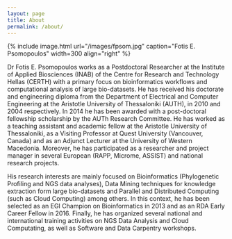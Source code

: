 ```yaml
---
layout: page
title: About
permalink: /about/
---
```


{% include image.html url="/images/fpsom.jpg" caption="Fotis E. Psomopoulos" width=300 align="right" %}

Dr Fotis E. Psomopoulos works as a Postdoctoral Researcher at the Institute of Applied Biosciences (INAB) of the Centre for Research and Technology Hellas (CERTH) with a primary focus on bioinformatics workflows and computational analysis of large bio-datasets. He has received his doctorate and engineering diploma from the Department of Electrical and Computer Engineering at the Aristotle University of Thessaloniki (AUTH), in 2010 and 2004 respectively. In 2014 he has been awarded with a post-doctoral fellowship scholarship by the AUTh Research Committee. He has worked as a teaching assistant and academic fellow at the Aristotle University of Thessaloniki, as a Visiting Professor at Quest University (Vancouver, Canada) and as an Adjunct Lecturer at the University of Western Macedonia. Moreover, he has participated as a researcher and project manager in several European (RAPP, Microme, ASSIST) and national research projects.

His research interests are mainly focused on Bioinformatics (Phylogenetic Profiling and NGS data analyses), Data Mining techniques for knowledge extraction form large bio-datasets and Parallel and Distributed Computing (such as Cloud Computing) among others. In this context, he has been selected as an EGI Champion on Bioinformatics in 2013 and as an RDA Early Career Fellow in 2016. Finally, he has organized several national and international training activities on NGS Data Analysis and Cloud Computating, as well as Software and Data Carpentry workshops.
